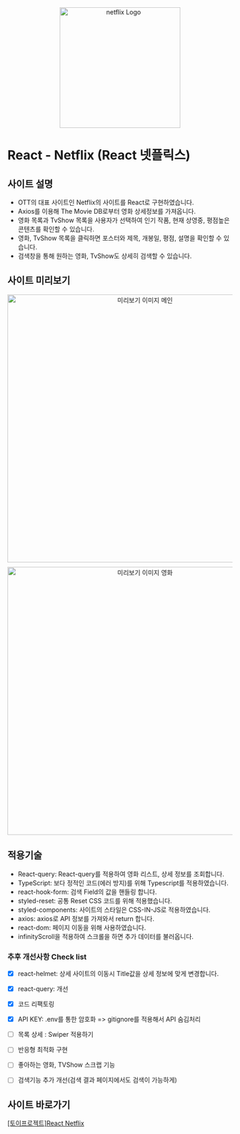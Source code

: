 
<div align="center"><img src="https://user-images.githubusercontent.com/50813871/182531598-d2c4bc3b-0823-4ba5-9e4b-d173bac271db.png" alt="netflix Logo" width="270px" height="auto"></div>

# React - Netflix (React 넷플릭스)
## 사이트 설명
- OTT의 대표 사이트인 Netflix의 사이트를 React로 구현하였습니다.
- Axios를 이용해 The Movie DB로부터 영화 상세정보를 가져옵니다.
- 영화 목록과 TvShow 목록을 사용자가 선택하여 인기 작품, 현재 상영중, 평점높은 콘텐츠를 확인할 수 있습니다.
- 영화, TvShow 목록을 클릭하면 포스터와 제목, 개봉일, 평점, 설명을 확인할 수 있습니다.
- 검색창을 통해 원하는 영화, TvShow도 상세히 검색할 수 있습니다.

## 사이트 미리보기
<div align="center"><img src="https://github.com/heodokyung/react-netflix/blob/main/public/preview_img/1.gif" alt="미리보기 이미지 메인" width="600px" height="auto"></div>
<div align="center" style="margin-top:10px;"><img src="https://github.com/heodokyung/react-netflix/blob/main/public/preview_img/2.gif" alt="미리보기 이미지 영화" width="600px" height="auto"></div>


## 적용기술
- React-query: React-query를 적용하여 영화 리스트, 상세 정보를 조회합니다.
- TypeScript: 보다 정적인 코드(에러 방지)를 위해 Typescript를 적용하였습니다.
- react-hook-form: 검색 Field의 값을 핸들링 합니다.
- styled-reset: 공통 Reset CSS 코드를 위해 적용했습니다.
- styled-components: 사이트의 스타일은 CSS-IN-JS로 적용하였습니다.
- axios: axios로 API 정보를 가져와서 return 합니다.
- react-dom: 페이지 이동을 위해 사용하였습니다.
- infinityScroll을 적용하여 스크롤을 하면 추가 데이터를 불러옵니다.


### 추후 개선사항 Check list
- [x] react-helmet: 상세 사이트의 이동시 Title값을 상세 정보에 맞게 변경합니다.
- [x] react-query: 개선
- [x] 코드 리팩토링
- [x] API KEY: .env를 통한 암호화 => gitignore를 적용해서 API 숨김처리
- [ ] 목록 상세 : Swiper 적용하기
- [ ] 반응형 최적화 구현
- [ ] 좋아하는 영화, TVShow 스크랩 기능
- [ ] 검색기능 추가 개선(검색 결과 페이지에서도 검색이 가능하게)


## 사이트 바로가기
<a href="https://heodokyung.github.io/react-netflix/" target="_blank">[토이프로젝트]React Netflix</a>

